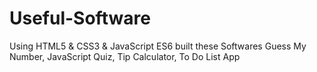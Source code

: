 # Useful-Software
Using HTML5 & CSS3 & JavaScript ES6 built these Softwares
Guess My Number, JavaScript Quiz, Tip Calculator, To Do List App
